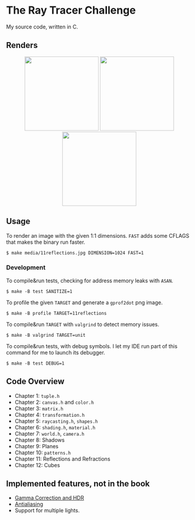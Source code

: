 # The Ray Tracer Challenge

My source code, written in C.

## Renders

<p float="left" align="middle">
  <a href="media/7world.jpg"><img src="media/thumbs/7world.jpg" width="200" /></a>
  <a href="media/9plane.jpg"><img src="media/thumbs/9plane.jpg" width="200" /></a>
  <a href="media/11reflections.jpg"><img src="media/thumbs/11reflections.jpg" width="200" /></a>
</p>

## Usage

To render an image with the given 1:1 dimensions. `FAST` adds some CFLAGS that makes the binary run faster.

``` shellsession
$ make media/11reflections.jpg DIMENSION=1024 FAST=1
```

### Development

To compile&run tests, checking for address memory leaks with `ASAN`.

``` shellsession
$ make -B test SANITIZE=1
```

To profile the given `TARGET` and generate a `gprof2dot` png image.

``` shellsession
$ make -B profile TARGET=11reflections
```

To compile&run `TARGET` with `valgrind` to detect memory issues.

``` shellsession
$ make -B valgrind TARGET=unit
```

To compile&run tests, with debug symbols. I let my IDE run part of this command for me to launch its debugger.

``` shellsession
$ make -B test DEBUG=1
```

## Code Overview

- Chapter 1: `tuple.h`
- Chapter 2: `canvas.h` and `color.h`
- Chapter 3: `matrix.h`
- Chapter 4: `transformation.h`
- Chapter 5: `raycasting.h`, `shapes.h`
- Chapter 6: `shading.h`, `material.h`
- Chapter 7: `world.h`, `camera.h`
- Chapter 8: Shadows
- Chapter 9: Planes
- Chapter 10: `patterns.h`
- Chapter 11: Reflections and Refractions
- Chapter 12: Cubes

## Implemented features, not in the book

- [Gamma Correction and HDR](https://learnopengl.com/Advanced-Lighting/HDR)
- [Antialiasing](https://raytracing.github.io/books/RayTracingInOneWeekend.html#antialiasing)
- Support for multiple lights.
